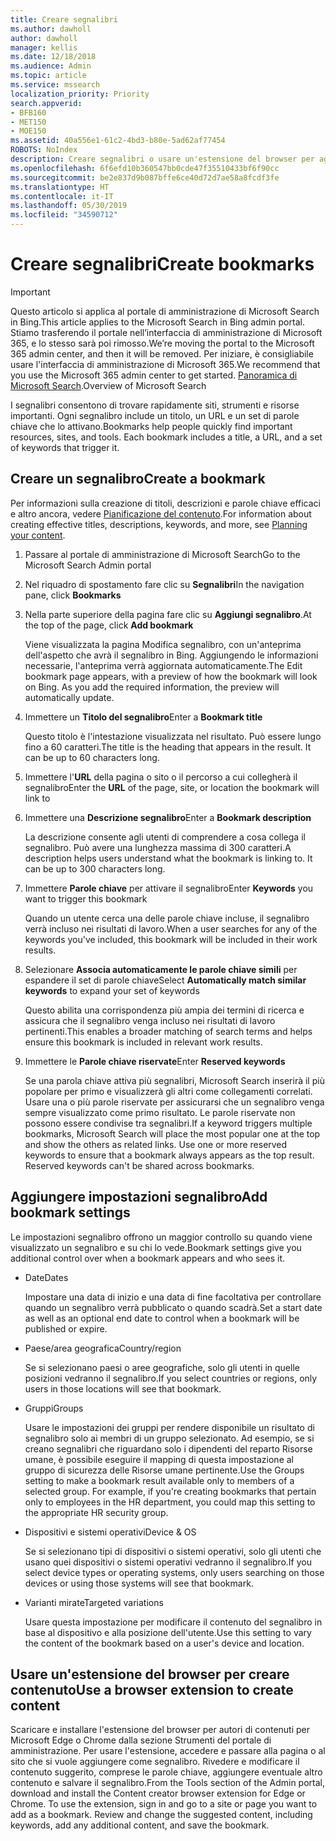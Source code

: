 ```yaml
---
title: Creare segnalibri
ms.author: dawholl
author: dawholl
manager: kellis
ms.date: 12/18/2018
ms.audience: Admin
ms.topic: article
ms.service: mssearch
localization_priority: Priority
search.appverid:
- BFB160
- MET150
- MOE150
ms.assetid: 40a556e1-61c2-4bd3-b80e-5ad62af77454
ROBOTS: NoIndex
description: Creare segnalibri o usare un'estensione del browser per aggiungerli ai risultati di lavoro di Microsoft Search
ms.openlocfilehash: 6f6efd10b360547bb0cde47f35510433bf6f90cc
ms.sourcegitcommit: be2e837d9b087bffe6ce40d72d7ae58a8fcdf3fe
ms.translationtype: HT
ms.contentlocale: it-IT
ms.lasthandoff: 05/30/2019
ms.locfileid: "34590712"
---
```

# <a name="create-bookmarks"></a><span data-ttu-id="1e695-103">Creare segnalibri</span><span class="sxs-lookup"><span data-stu-id="1e695-103">Create bookmarks</span></span>

> [!IMPORTANT]
> <span data-ttu-id="1e695-104">Questo articolo si applica al portale di amministrazione di Microsoft Search in Bing.</span><span class="sxs-lookup"><span data-stu-id="1e695-104">This article applies to the Microsoft Search in Bing admin portal.</span></span> <span data-ttu-id="1e695-105">Stiamo trasferendo il portale nell’interfaccia di amministrazione di Microsoft 365, e lo stesso sarà poi rimosso.</span><span class="sxs-lookup"><span data-stu-id="1e695-105">We’re moving the portal to the Microsoft 365 admin center, and then it will be removed.</span></span> <span data-ttu-id="1e695-106">Per iniziare, è consigliabile usare l'interfaccia di amministrazione di Microsoft 365.</span><span class="sxs-lookup"><span data-stu-id="1e695-106">We recommend that you use the Microsoft 365 admin center to get started.</span></span> <span data-ttu-id="1e695-107">[Panoramica di Microsoft Search](overview-microsoft-search.md).</span><span class="sxs-lookup"><span data-stu-id="1e695-107">Overview of Microsoft Search</span></span>
    
<span data-ttu-id="1e695-p102">I segnalibri consentono di trovare rapidamente siti, strumenti e risorse importanti. Ogni segnalibro include un titolo, un URL e un set di parole chiave che lo attivano.</span><span class="sxs-lookup"><span data-stu-id="1e695-p102">Bookmarks help people quickly find important resources, sites, and tools. Each bookmark includes a title, a URL, and a set of keywords that trigger it.</span></span>
  
## <a name="create-a-bookmark"></a><span data-ttu-id="1e695-110">Creare un segnalibro</span><span class="sxs-lookup"><span data-stu-id="1e695-110">Create a bookmark</span></span>

<span data-ttu-id="1e695-111">Per informazioni sulla creazione di titoli, descrizioni e parole chiave efficaci e altro ancora, vedere [Pianificazione del contenuto](plan-your-content.md).</span><span class="sxs-lookup"><span data-stu-id="1e695-111">For information about creating effective titles, descriptions, keywords, and more, see [Planning your content](plan-your-content.md).</span></span>
  
1. <span data-ttu-id="1e695-112">Passare al portale di amministrazione di Microsoft Search</span><span class="sxs-lookup"><span data-stu-id="1e695-112">Go to the Microsoft Search Admin portal</span></span>
    
2. <span data-ttu-id="1e695-113">Nel riquadro di spostamento fare clic su **Segnalibri**</span><span class="sxs-lookup"><span data-stu-id="1e695-113">In the navigation pane, click **Bookmarks**</span></span>
    
3. <span data-ttu-id="1e695-114">Nella parte superiore della pagina fare clic su **Aggiungi segnalibro**.</span><span class="sxs-lookup"><span data-stu-id="1e695-114">At the top of the page, click **Add bookmark**</span></span>
    
    <span data-ttu-id="1e695-p103">Viene visualizzata la pagina Modifica segnalibro, con un'anteprima dell'aspetto che avrà il segnalibro in Bing. Aggiungendo le informazioni necessarie, l'anteprima verrà aggiornata automaticamente.</span><span class="sxs-lookup"><span data-stu-id="1e695-p103">The Edit bookmark page appears, with a preview of how the bookmark will look on Bing. As you add the required information, the preview will automatically update.</span></span>
    
4. <span data-ttu-id="1e695-117">Immettere un **Titolo del segnalibro**</span><span class="sxs-lookup"><span data-stu-id="1e695-117">Enter a **Bookmark title**</span></span>
    
    <span data-ttu-id="1e695-p104">Questo titolo è l'intestazione visualizzata nel risultato. Può essere lungo fino a 60 caratteri.</span><span class="sxs-lookup"><span data-stu-id="1e695-p104">The title is the heading that appears in the result. It can be up to 60 characters long.</span></span>
    
5. <span data-ttu-id="1e695-120">Immettere l'**URL** della pagina o sito o il percorso a cui collegherà il segnalibro</span><span class="sxs-lookup"><span data-stu-id="1e695-120">Enter the **URL** of the page, site, or location the bookmark will link to</span></span> 
    
6. <span data-ttu-id="1e695-121">Immettere una **Descrizione segnalibro**</span><span class="sxs-lookup"><span data-stu-id="1e695-121">Enter a **Bookmark description**</span></span>
    
    <span data-ttu-id="1e695-p105">La descrizione consente agli utenti di comprendere a cosa collega il segnalibro. Può avere una lunghezza massima di 300 caratteri.</span><span class="sxs-lookup"><span data-stu-id="1e695-p105">A description helps users understand what the bookmark is linking to. It can be up to 300 characters long.</span></span>
    
7. <span data-ttu-id="1e695-124">Immettere **Parole chiave** per attivare il segnalibro</span><span class="sxs-lookup"><span data-stu-id="1e695-124">Enter **Keywords** you want to trigger this bookmark</span></span> 
    
    <span data-ttu-id="1e695-125">Quando un utente cerca una delle parole chiave incluse, il segnalibro verrà incluso nei risultati di lavoro.</span><span class="sxs-lookup"><span data-stu-id="1e695-125">When a user searches for any of the keywords you've included, this bookmark will be included in their work results.</span></span>
    
8. <span data-ttu-id="1e695-126">Selezionare **Associa automaticamente le parole chiave simili** per espandere il set di parole chiave</span><span class="sxs-lookup"><span data-stu-id="1e695-126">Select **Automatically match similar keywords** to expand your set of keywords</span></span> 
    
    <span data-ttu-id="1e695-127">Questo abilita una corrispondenza più ampia dei termini di ricerca e assicura che il segnalibro venga incluso nei risultati di lavoro pertinenti.</span><span class="sxs-lookup"><span data-stu-id="1e695-127">This enables a broader matching of search terms and helps ensure this bookmark is included in relevant work results.</span></span>
    
9. <span data-ttu-id="1e695-128">Immettere le **Parole chiave riservate**</span><span class="sxs-lookup"><span data-stu-id="1e695-128">Enter **Reserved keywords**</span></span>
    
    <span data-ttu-id="1e695-p106">Se una parola chiave attiva più segnalibri, Microsoft Search inserirà il più popolare per primo e visualizzerà gli altri come collegamenti correlati. Usare una o più parole riservate per assicurarsi che un segnalibro venga sempre visualizzato come primo risultato. Le parole riservate non possono essere condivise tra segnalibri.</span><span class="sxs-lookup"><span data-stu-id="1e695-p106">If a keyword triggers multiple bookmarks, Microsoft Search will place the most popular one at the top and show the others as related links. Use one or more reserved keywords to ensure that a bookmark always appears as the top result. Reserved keywords can't be shared across bookmarks.</span></span>
    
## <a name="add-bookmark-settings"></a><span data-ttu-id="1e695-132">Aggiungere impostazioni segnalibro</span><span class="sxs-lookup"><span data-stu-id="1e695-132">Add bookmark settings</span></span>

<span data-ttu-id="1e695-133">Le impostazioni segnalibro offrono un maggior controllo su quando viene visualizzato un segnalibro e su chi lo vede.</span><span class="sxs-lookup"><span data-stu-id="1e695-133">Bookmark settings give you additional control over when a bookmark appears and who sees it.</span></span>
  
- <span data-ttu-id="1e695-134">Date</span><span class="sxs-lookup"><span data-stu-id="1e695-134">Dates</span></span>
    
    <span data-ttu-id="1e695-135">Impostare una data di inizio e una data di fine facoltativa per controllare quando un segnalibro verrà pubblicato o quando scadrà.</span><span class="sxs-lookup"><span data-stu-id="1e695-135">Set a start date as well as an optional end date to control when a bookmark will be published or expire.</span></span> 
    
- <span data-ttu-id="1e695-136">Paese/area geografica</span><span class="sxs-lookup"><span data-stu-id="1e695-136">Country/region</span></span>
    
    <span data-ttu-id="1e695-137">Se si selezionano paesi o aree geografiche, solo gli utenti in quelle posizioni vedranno il segnalibro.</span><span class="sxs-lookup"><span data-stu-id="1e695-137">If you select countries or regions, only users in those locations will see that bookmark.</span></span>
    
- <span data-ttu-id="1e695-138">Gruppi</span><span class="sxs-lookup"><span data-stu-id="1e695-138">Groups</span></span>
    
    <span data-ttu-id="1e695-p107">Usare le impostazioni dei gruppi per rendere disponibile un risultato di segnalibro solo ai membri di un gruppo selezionato. Ad esempio, se si creano segnalibri che riguardano solo i dipendenti del reparto Risorse umane, è possibile eseguire il mapping di questa impostazione al gruppo di sicurezza delle Risorse umane pertinente.</span><span class="sxs-lookup"><span data-stu-id="1e695-p107">Use the Groups setting to make a bookmark result available only to members of a selected group. For example, if you're creating bookmarks that pertain only to employees in the HR department, you could map this setting to the appropriate HR security group.</span></span>
    
- <span data-ttu-id="1e695-141">Dispositivi e sistemi operativi</span><span class="sxs-lookup"><span data-stu-id="1e695-141">Device &amp; OS</span></span>
    
    <span data-ttu-id="1e695-142">Se si selezionano tipi di dispositivi o sistemi operativi, solo gli utenti che usano quei dispositivi o sistemi operativi vedranno il segnalibro.</span><span class="sxs-lookup"><span data-stu-id="1e695-142">If you select device types or operating systems, only users searching on those devices or using those systems will see that bookmark.</span></span>
    
- <span data-ttu-id="1e695-143">Varianti mirate</span><span class="sxs-lookup"><span data-stu-id="1e695-143">Targeted variations</span></span>
    
    <span data-ttu-id="1e695-144">Usare questa impostazione per modificare il contenuto del segnalibro in base al dispositivo e alla posizione dell'utente.</span><span class="sxs-lookup"><span data-stu-id="1e695-144">Use this setting to vary the content of the bookmark based on a user's device and location.</span></span>
    
## <a name="use-a-browser-extension-to-create-content"></a><span data-ttu-id="1e695-145">Usare un'estensione del browser per creare contenuto</span><span class="sxs-lookup"><span data-stu-id="1e695-145">Use a browser extension to create content</span></span>

<span data-ttu-id="1e695-p108">Scaricare e installare l'estensione del browser per autori di contenuti per Microsoft Edge o Chrome dalla sezione Strumenti del portale di amministrazione. Per usare l'estensione, accedere e passare alla pagina o al sito che si vuole aggiungere come segnalibro. Rivedere e modificare il contenuto suggerito, comprese le parole chiave, aggiungere eventuale altro contenuto e salvare il segnalibro.</span><span class="sxs-lookup"><span data-stu-id="1e695-p108">From the Tools section of the Admin portal, download and install the Content creator browser extension for Edge or Chrome. To use the extension, sign in and go to a site or page you want to add as a bookmark. Review and change the suggested content, including keywords, add any additional content, and save the bookmark.</span></span>